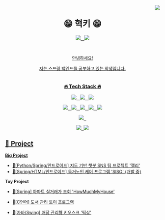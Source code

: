  <img align="right" src="https://github-readme-stats.vercel.app/api/top-langs/?username=oddnine&theme=dracula&exclude_repo=Computer-Science-Engineering,clone-web-scrapper&hide=Procfile&layout=compact&langs_count=8"/>

<div align="center">

 <h1> 😁 혁키 😁 </h1>

 
 <p/>
<a href="https://9hyuk9.tistory.com/"><img src="https://img.shields.io/badge/tistory-db6800?style=flat&logo=tistory&logoColor=white"/>&nbsp;&nbsp;
  <a href="https://www.linkedin.com/in/%EC%A4%80%ED%98%81-%EC%9A%B0-93024b245/"><img src="https://img.shields.io/badge/linkedin-0A66C2?style=flat&logo=linkedin&logoColor=white"/>
 <p/>


  <br>
  
 <p>안녕하세요!</p>
<p>저는 스프링 백엔드를 공부하고 있는 학생입니다.</p>

</div>

<div align="center">

#

<h3>🔥 Tech Stack 🔥</h3>
<p>
<img src="https://img.shields.io/badge/java-007396?style=flat&logo=java&logoColor=white"/>&nbsp;&nbsp;
  <img src="https://img.shields.io/badge/C Sharp-239120?style=flat&logo=C Sharp&logoColor=white"/>&nbsp;&nbsp;
  <img src="https://img.shields.io/badge/python-0000FF?style=flat&logo=python&logoColor=white"/></p>
  
<p><img src="https://img.shields.io/badge/Spring-6DB33F?style=flat&logo=Spring&logoColor=white"/>&nbsp;&nbsp;
<img src="https://img.shields.io/badge/Spring Boot-6DB33F?style=flat&logo=Spring Boot&logoColor=white"/>&nbsp;&nbsp;
<img src="https://img.shields.io/badge/flask-red?style=flat&logo=flask&logoColor=white"/>&nbsp;&nbsp;
  <img src="https://img.shields.io/badge/Thymeleaf-005F0F?style=flat&logo=Thymeleaf&logoColor=white"/>&nbsp;&nbsp;
  <img src="https://img.shields.io/badge/Bootstrap-yellow?style=flat&logo=Bootstrap&logoColor=7952B3"/>
</p>

<p><img src="https://img.shields.io/badge/MySQL-f1d8d9?style=flat&logo=MySQL&logoColor=4479A1"/>&nbsp;&nbsp;</p>

<p><img src="https://img.shields.io/badge/GitHub-gray?style=flat&logo=GitHub&logoColor=black"/>&nbsp;&nbsp;<img src="https://img.shields.io/badge/Git-blue?style=flat&logo=Git&logoColor=F05032"/></p>

</div>

## 📝 Project

**Big Project**
- [👥[Python/Spring/안드로이드] 지도 기반 챗봇 SNS 팀 프로젝트 '젤리'](https://github.com/WooJinDeve/BIT_Project--Chatbot_SNS_with_Map)
- [👥[Spring/HTML/안드로이드] 독거노인 케어 프로그램 'SISO' (개발 중)](https://github.com/senior-management-application-SISO/SISO.git)

**Toy Project**

- [👤[Spring] 아파트 실거래가 조회 'HowMuchMyHouse'](https://github.com/oddnine/HowMuchMyHouse)

- [👥[C언어] 도서 관리 토이 프로그램](https://github.com/oddnine/Book_Management_Program_C)

- [👤[자바/Swing] 매장 관리형 키오스크 '떡상'](https://github.com/oddnine/Kiosk_Application_JAVA-Window_Builder)

</div>


